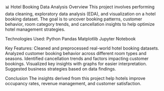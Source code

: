 📊 Hotel Booking Data Analysis
Overview
This project involves performing data cleaning, exploratory data analysis (EDA), and visualization on a hotel booking dataset.
The goal is to uncover booking patterns, customer behavior, room category trends, and cancellation insights to help optimize hotel management strategies.

Technologies Used:
Python
Pandas
Matplotlib
Jupyter Notebook

Key Features:
Cleaned and preprocessed real-world hotel booking datasets.
Analyzed customer booking behavior across different room types and seasons.
Identified cancellation trends and factors impacting customer bookings.
Visualized key insights with graphs for easier interpretation.
Suggested business strategies based on data findings.

Conclusion
The insights derived from this project help hotels improve occupancy rates, revenue management, and customer satisfaction.



